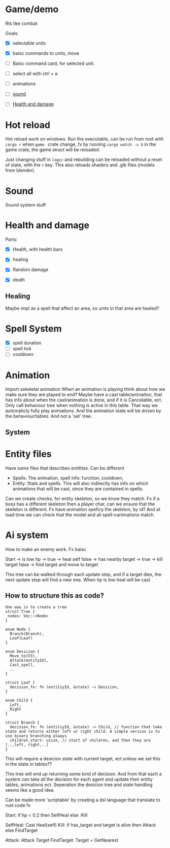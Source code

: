 # Game/demo

Rts like combat



Goals:
* [x] selectable units
* [x] baisc commands to units, move
* [ ] Baisc command card, for selected unit.
* [ ] select all with ctrl + a
* [ ] animations
* [ ] [sound](#sound)
* [ ] [Health and damage](#health)



# Hot reload
Hot reload work on windows. Run the executable, can be run from root with `cargo r` when `game ` crate change, fx by running `cargo watch -x b` in the game crate, the game struct will be reloaded.

Just changing stuff in `logic` and rebuilding can be reloaded without a reset of state, with the `r` key. This also reloads shaders and .glb files (models from blender).


# <a name="sound"></a> Sound

Sound system stuff


# Health and damage <a name="health"></a>
Parts:
* [x] Health, with health bars
* [x] healing
* [x] Random damage
* [x] death


## Healing
Maybe impl as a spell that affect an area, so units in that area are healed?


# Spell System
* [x] spell duration
* [ ] spell tick
* [ ] cooldown

# Animation
Import sekeletal animation
When an animation is playing think about how we make sure they are played to end?
Maybe have a cast table/animaiton, that has info about when the cast/animation is done, and if it is Cancelable, ect.
Only call behaviour tree when nothing is active in this table. That way we automaticly fully play animations.
And the animation state will be driven by the behaviour/tables. And not a 'set' tree.


## System


# Entity files
Have some files that describes entitties.
Can be different
* Spells: The animation, spell info: function, cooldown,
* Entity: Stats and spells. This will also indirectly has info on which animations that will be cast, since they are contained in spells.

Can we create checks, for entity skeleton, so we know they match. Fx if a boss has a different skeleton then a player char, can we ensure that the skeleton is different. Fx have animation speficy the skeleton, by id? And at load time we can check that the model and all spell->animations match.



# Ai system

How to make an enemy work. Fx baisc

Start ->
  is low hp ->
    true -> heal self
    false ->
       has nearby target ->
         true -> kill target
         false -> find target and move to target


This tree can be walked through each update step, and if a target dies, the next update step will find a new one.
When hp is low heal will be cast

## How to structure this as code?
```
One way is to create a tree
struct Tree {
 nodes: Vec::<Node>
}

enum Node {
  Branch(Branch),
  Leaf(Leaf)
}

enum Desicion {
  Move_to(V3),
  Attack(entityId),
  Cast_spell,
  ..
}

struct Leaf {
  decision_fn: fn (entitiyId, &state) -> Desicion,
}

enum Child {
  Left,
  Right
}

struct Branch {
  decision_fn: fn (entitiyId, &state) -> Child, // function that take state and returns either left or right child. A simple version is to use binary branching always
  children_start: usize, // start of children, and then they are [..,left, right,..]
}
```


This will require a desicion state with current target, ect unless we set this in the state in tables??

This tree will end up returning some kind of decision.
And from that each a system can take all the decision for each agent and update their entity tables, animations ect.
Seperation the desicion tree and state handling seems like a good idea.


Can be made more 'scriptable' by creating a dsl language that translate to rust code fx

Start: if hp < 0.2 then SelfHeal else :Kill

SelfHeal: Cast Heal(self)
Kill: if has_target and target is alive then Attack else FindTarget

Attack: Attack Target
FindTarget: Target = GetNearest

